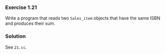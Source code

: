 ### Exercise 1.21

Write a program that reads two `Sales_item` objects that have the same ISBN and
produces their sum.

### Solution

See `21.cc`.
